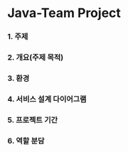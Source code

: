# Java-Team Project

### 1. 주제
### 2. 개요(주제 목적)
### 3. 환경
### 4. 서비스 설계 다이어그램
### 5. 프로젝트 기간
### 6. 역할 분담
